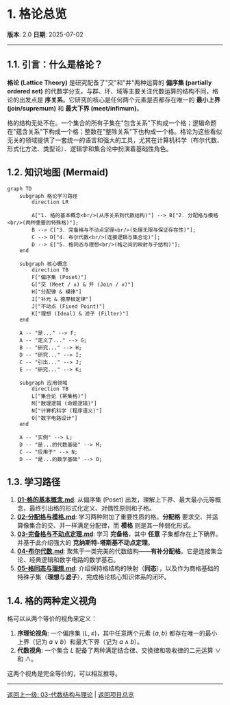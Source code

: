 # 1. 格论总览

**版本**: 2.0
**日期**: 2025-07-02

---

## 1.1. 引言：什么是格论？

**格论 (Lattice Theory)** 是研究配备了"交"和"并"两种运算的 **偏序集 (partially ordered set)** 的代数学分支。与群、环、域等主要关注代数运算的结构不同，格论的出发点是 **序关系**。它研究的核心是任何两个元素是否都存在唯一的 **最小上界 (join/supremum)** 和 **最大下界 (meet/infimum)**。

格的结构无处不在。一个集合的所有子集在"包含关系"下构成一个格；逻辑命题在"蕴含关系"下构成一个格；整数在"整除关系"下也构成一个格。格论为这些看似无关的领域提供了一套统一的语言和强大的工具，尤其在计算机科学（布尔代数、形式化方法、类型论）、逻辑学和集合论中扮演着基础性角色。

## 1.2. 知识地图 (Mermaid)

```mermaid
graph TD
    subgraph 格论学习路径
        direction LR
        
        A["1. 格的基本概念<br/>(从序关系到代数结构)"] --> B["2. 分配格与模格<br/>(两种重要的特殊格)"];
        B --> C["3. 完备格与不动点定理<br/>(处理无限与保证存在性)"];
        C --> D["4. 布尔代数<br/>(连接逻辑与集合论)"];
        D --> E["5. 格同态与理想<br/>(格之间的映射与子结构)"];
    end

    subgraph 核心概念
        direction TB
        F["偏序集 (Poset)"]
        G["交 (Meet / ∧) & 并 (Join / ∨)"]
        H["分配律 & 模律"]
        I["补元 & 德摩根定律"]
        J["不动点 (Fixed Point)"]
        K["理想 (Ideal) & 滤子 (Filter)"]
    end

    A -- "是..." --> F;
    A -- "定义了..." --> G;
    B -- "研究..." --> H;
    D -- "研究..." --> I;
    C -- "引出..." --> J;
    E -- "研究..." --> K;
    
    subgraph 应用领域
        direction TB
        L["集合论 (幂集格)"]
        M["数理逻辑 (命题逻辑)"]
        N["计算机科学 (程序语义)"]
        O["数字电路设计"]
    end

    A -- "实例" --> L;
    D -- "是...的代数基础" --> M;
    C -- "应用于" --> N;
    D -- "是...的数学基础" --> O;
```

## 1.3. 学习路径

1. **[01-格的基本概念.md](./01-格的基本概念.md)**: 从偏序集 (Poset) 出发，理解上下界、最大最小元等概念，最终引出格的形式化定义、对偶性原则和子格。
2. **[02-分配格与模格.md](./02-分配格与模格.md)**: 学习两种附加了重要性质的格。**分配格** 要求交、并运算像集合的交、并一样满足分配律，而 **模格** 则是其一种弱化形式。
3. **[03-完备格与不动点定理.md](./03-完备格与不动点定理.md)**: 学习 **完备格**，其中 **任意** 子集都存在上下确界。并基于此介绍强大的 **克纳斯特-塔斯基不动点定理**。
4. **[04-布尔代数.md](./04-布尔代数.md)**: 聚焦于一类完美的代数结构——**有补分配格**。它是连接集合论、经典逻辑和数字电路的数学基石。
5. **[05-格同态与理想.md](./05-格同态与理想.md)**: 介绍保持格结构的映射（**同态**），以及作为商格基础的特殊子集（**理想**与**滤子**），完成格论核心知识体系的闭环。

## 1.4. 格的两种定义视角

格可以从两个等价的视角来定义：

1. **序理论视角**: 一个偏序集 $(L, \le)$，其中任意两个元素 $\{a, b\}$ 都存在唯一的最小上界（记为 $a \lor b$）和最大下界（记为 $a \wedge b$）。
2. **代数视角**: 一个集合 $L$ 配备了两种满足结合律、交换律和吸收律的二元运算 $\lor$ 和 $\wedge$。

这两个视角是完全等价的，可以相互推导。

---
[返回上一级: 03-代数结构与理论](../00-代数结构与理论总览.md) | [返回项目总览](../../09-项目总览/00-项目总览.md)
